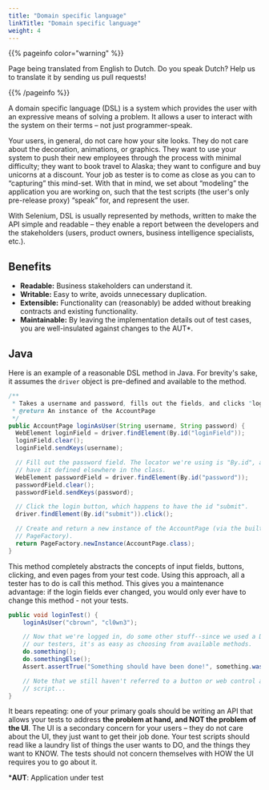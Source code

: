 ```yaml
---
title: "Domain specific language"
linkTitle: "Domain specific language"
weight: 4
---
```


{{% pageinfo color="warning" %}}
<p class="lead">
   <i class="fas fa-language display-4"></i> 
   Page being translated from 
   English to Dutch. Do you speak Dutch? Help us to translate
   it by sending us pull requests!
</p>
{{% /pageinfo %}}

A domain specific language (DSL) is a system which provides the user with
an expressive means of solving a problem. It allows a user to
interact with the system on their terms – not just programmer-speak.

Your users, in general, do not care how your site looks. They do not
care about the decoration, animations, or graphics. They
want to use your system to push their new employees through the
process with minimal difficulty; they want to book travel to Alaska; 
they want to configure and buy unicorns at a discount. Your job as
tester is to come as close as you can to “capturing” this mind-set.
With that in mind, we set about “modeling” the application you are
working on, such that the test scripts (the user's only pre-release
proxy) “speak” for, and represent the user.

With Selenium, DSL is usually represented by methods, written to make
the API simple and readable – they enable a report between the
developers and the stakeholders (users, product owners, business
intelligence specialists, etc.).

## Benefits

* **Readable:** Business stakeholders can understand it.
* **Writable:** Easy to write, avoids unnecessary duplication.
* **Extensible:** Functionality can (reasonably) be added
  without breaking contracts and existing functionality.
* **Maintainable:** By leaving the implementation details out of test
  cases, you are well-insulated against changes to the AUT*.


## Java

Here is an example of a reasonable DSL method in Java.
For brevity's sake, it assumes the `driver` object is pre-defined
and available to the method.

```java
/**
 * Takes a username and password, fills out the fields, and clicks "login".
 * @return An instance of the AccountPage
 */
public AccountPage loginAsUser(String username, String password) {
  WebElement loginField = driver.findElement(By.id("loginField"));
  loginField.clear();
  loginField.sendKeys(username);

  // Fill out the password field. The locator we're using is "By.id", and we should
  // have it defined elsewhere in the class.
  WebElement passwordField = driver.findElement(By.id("password"));
  passwordField.clear();
  passwordField.sendKeys(password);

  // Click the login button, which happens to have the id "submit".
  driver.findElement(By.id("submit")).click();

  // Create and return a new instance of the AccountPage (via the built-in Selenium
  // PageFactory).
  return PageFactory.newInstance(AccountPage.class);
}
```

This method completely abstracts the concepts of input fields,
buttons, clicking, and even pages from your test code. Using this
approach, all a tester has to do is call this method. This gives
you a maintenance advantage: if the login fields ever changed, you
would only ever have to change this method - not your tests.

```java
public void loginTest() {
    loginAsUser("cbrown", "cl0wn3");

    // Now that we're logged in, do some other stuff--since we used a DSL to support
    // our testers, it's as easy as choosing from available methods.
    do.something();
    do.somethingElse();
    Assert.assertTrue("Something should have been done!", something.wasDone());

    // Note that we still haven't referred to a button or web control anywhere in this
    // script...
}
```

It bears repeating: one of your primary goals should be writing an
API that allows your tests to address **the problem at hand, and NOT
the problem of the UI**. The UI is a secondary concern for your
users – they do not care about the UI, they just want to get their job
done. Your test scripts should read like a laundry list of things
the user wants to DO, and the things they want to KNOW. The tests
should not concern themselves with HOW the UI requires you to go
about it.

***AUT**: Application under test

